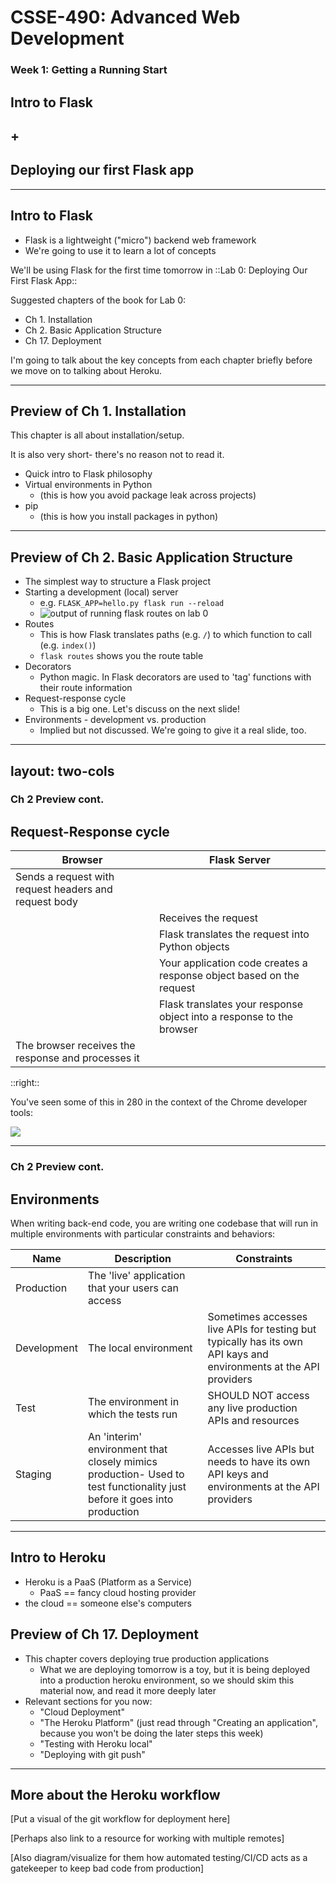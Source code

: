 # CSSE-490: Advanced Web Development
### Week 1: Getting a Running Start

## Intro to Flask
## +
## Deploying our first Flask app

---

## Intro to Flask

* Flask is a lightweight ("micro") backend web framework
* We're going to use it to learn a lot of concepts

We'll be using Flask for the first time tomorrow in ::Lab 0: Deploying Our First Flask App::

Suggested chapters of the book for Lab 0:

* Ch 1. Installation
* Ch 2. Basic Application Structure
* Ch 17. Deployment

I'm going to talk about the key concepts from each chapter briefly before we move on to talking about Heroku.

---

## Preview of Ch 1. Installation

This chapter is all about installation/setup.

It is also very short- there's no reason not to read it.

* Quick intro to Flask philosophy
* Virtual environments in Python
  * (this is how you avoid package leak across projects)
* pip
  * (this is how you install packages in python)

---

## Preview of Ch 2. Basic Application Structure

<!-- This is where we start getting into the meatier topics of Flask. -->

<!-- You should note that there are multiple ways to structure Flask projects.  This chapter shows us the simplest way.  Later we will look at how to structure bigger applications. -->

* The simplest way to structure a Flask project
* Starting a development (local) server
  * e.g. `FLASK_APP=hello.py flask run --reload`
  * ![output of running flask routes on lab 0](https://github.com/elizabrock/CSSE-490/raw/main/unit-1-getting-a-running-start/week-01-getting-a-running-start/flask%20routes.png)
* Routes
  * This is how Flask translates paths (e.g. `/`) to which function to call (e.g. `index()`)
  * `flask routes` shows you the route table
* Decorators
  * Python magic. In Flask decorators are used to 'tag' functions with their route information
* Request-response cycle
  * This is a big one.  Let's discuss on the next slide!
* Environments - development vs. production
  * Implied but not discussed.  We're going to give it a real slide, too.

---
layout: two-cols
---

### Ch 2 Preview cont.
## Request-Response cycle


| **Browser**                                           | **Flask Server**                                 |
| ----------------------------------------------------- | ------------------------------------------------ |
| Sends a request with request headers and request body |                                                  |
|                                                       | Receives the request                             |
|                                                       | Flask translates the request into Python objects |
|                                   | Your application code creates a response object based on the request |
|                                   | Flask translates your response object into a response to the browser |
| The browser receives the response and processes it    |                                                  |


::right::

You've seen some of this in 280 in the context of the Chrome developer tools:

![](https://github.com/elizabrock/CSSE-490/raw/main/unit-1-getting-a-running-start/week-01-getting-a-running-start/requests%20in%20chrome%20console.png)

---

### Ch 2 Preview cont.
## Environments

When writing back-end code, you are writing one codebase that will run in multiple environments with particular constraints and behaviors:

| Name        | Description | Constraints |
| ----------- | ----------- | ----------- |
| Production  | The 'live' application that your users can access | |
| Development | The local environment | Sometimes accesses live APIs for testing but typically has its own API kays and environments at the API providers  |
| Test        | The environment in which the tests run | SHOULD NOT access any live production APIs and resources |
| Staging     | An 'interim' environment that closely mimics production- Used to test functionality just before it goes into production | Accesses live APIs but needs to have its own API keys and environments at the API providers |

---

## Intro to Heroku

* Heroku is a PaaS (Platform as a Service)
  * PaaS == fancy cloud hosting provider
* the cloud == someone else's computers

## Preview of Ch 17. Deployment

* This chapter covers deploying true production applications
  * What we are deploying tomorrow is a toy, but it is being deployed into a production heroku environment, so we should skim this material now, and read it more deeply later
* Relevant sections for you now:
  * "Cloud Deployment"
  * "The Heroku Platform" (just read through "Creating an application", because you won't be doing the later steps this week)
  * "Testing with Heroku local"
  * "Deploying with git push"

---

## More about the Heroku workflow

[Put a visual of the git workflow for deployment here]

[Perhaps also link to a resource for working with multiple remotes]

[Also diagram/visualize for them how automated testing/CI/CD acts as a gatekeeper to keep bad code from production]

